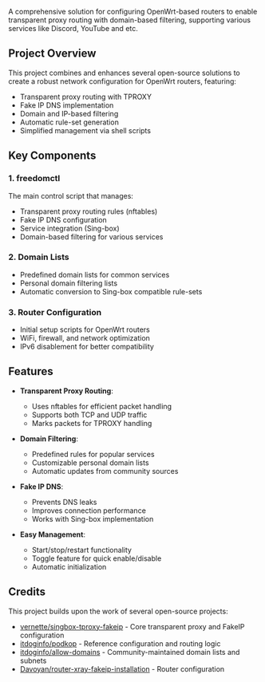 A comprehensive solution for configuring OpenWrt-based routers to enable transparent proxy routing with domain-based filtering, supporting various services like Discord, YouTube and etc.

## Project Overview

This project combines and enhances several open-source solutions to create a robust network configuration for OpenWrt routers, featuring:

- Transparent proxy routing with TPROXY
- Fake IP DNS implementation
- Domain and IP-based filtering
- Automatic rule-set generation
- Simplified management via shell scripts

## Key Components

### 1. freedomctl
The main control script that manages:
- Transparent proxy routing rules (nftables)
- Fake IP DNS configuration
- Service integration (Sing-box)
- Domain-based filtering for various services

### 2. Domain Lists
- Predefined domain lists for common services
- Personal domain filtering lists
- Automatic conversion to Sing-box compatible rule-sets

### 3. Router Configuration
- Initial setup scripts for OpenWrt routers
- WiFi, firewall, and network optimization
- IPv6 disablement for better compatibility

## Features

- **Transparent Proxy Routing**:
  - Uses nftables for efficient packet handling
  - Supports both TCP and UDP traffic
  - Marks packets for TPROXY handling

- **Domain Filtering**:
  - Predefined rules for popular services
  - Customizable personal domain lists
  - Automatic updates from community sources

- **Fake IP DNS**:
  - Prevents DNS leaks
  - Improves connection performance
  - Works with Sing-box implementation

- **Easy Management**:
  - Start/stop/restart functionality
  - Toggle feature for quick enable/disable
  - Automatic initialization

## Credits

This project builds upon the work of several open-source projects:

- [vernette/singbox-tproxy-fakeip](https://github.com/vernette/singbox-tproxy-fakeip) - Core transparent proxy and FakeIP configuration
- [itdoginfo/podkop](https://github.com/itdoginfo/podkop) - Reference configuration and routing logic
- [itdoginfo/allow-domains](https://github.com/itdoginfo/allow-domains) - Community-maintained domain lists and subnets
- [Davoyan/router-xray-fakeip-installation](https://github.com/Davoyan/router-xray-fakeip-installation) - Router configuration
